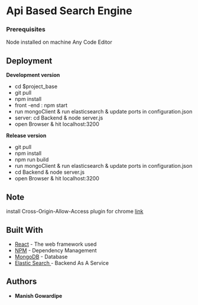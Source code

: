 # Api Based Search Engine

### Prerequisites
Node installed on machine
Any Code Editor

## Deployment

**Development version**
* cd $project_base
* git pull
* npm install
* front -end : npm start  
* run mongoClient & run elasticsearch & update ports in configuration.json
* server: cd Backend & node server.js 
* open Browser  & hit localhost:3200


**Release version**
* git pull
* npm install
* npm run build
* run mongoClient & run elasticsearch & update ports in configuration.json
* cd Backend & node server.js 
* open Browser  & hit localhost:3200

## Note
install Cross-Origin-Allow-Access plugin for chrome 
[link](https://chrome.google.com/webstore/detail/allow-control-allow-origi/nlfbmbojpeacfghkpbjhddihlkkiljbi)

## Built With

* [React](https://reactjs.org/) - The web framework used
* [NPM](https://www.npmjs.com/) - Dependency Management
* [MongoDB](https://www.mongodb.com/) -  Database
* [Elastic Search ](https://www.elastic.co/) - Backend As A Service




## Authors
* **Manish Gowardipe**
